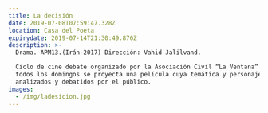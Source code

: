 ```yaml
---
title: La decisión
date: 2019-07-08T07:59:47.328Z
location: Casa del Poeta
expirydate: 2019-07-14T21:30:49.876Z
description: >-
  Drama. APM13.(Irán-2017) Dirección: Vahid Jalilvand.

  Ciclo de cine debate organizado por la Asociación Civil “La Ventana” donde
  todos los domingos se proyecta una película cuya temática y personajes son
  analizados y debatidos por el público.
images:
  - /img/ladesicion.jpg
---
```


